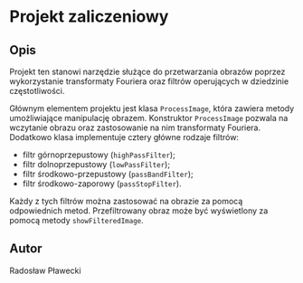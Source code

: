 Projekt zaliczeniowy
=========================
Opis
-------------------------
Projekt ten stanowi narzędzie służące do przetwarzania obrazów poprzez wykorzystanie transformaty Fouriera oraz filtrów operujących w dziedzinie częstotliwości.

Głównym elementem projektu jest klasa `ProcessImage`, która zawiera metody umożliwiające manipulację obrazem. Konstruktor `ProcessImage` pozwala na wczytanie obrazu oraz zastosowanie na nim transformaty Fouriera. Dodatkowo klasa implementuje cztery główne rodzaje filtrów:
- filtr górnoprzepustowy (`highPassFilter`);
- filtr dolnoprzepustowy (`lowPassFilter`);
- filtr środkowo-przepustowy (`passBandFilter`);
- filtr środkowo-zaporowy (`passStopFilter`).

Każdy z tych filtrów można zastosować na obrazie za pomocą odpowiednich metod. Przefiltrowany obraz może być wyświetlony za pomocą metody `showFilteredImage`.

Autor
-------------------------
Radosław Pławecki

